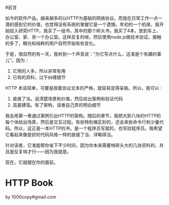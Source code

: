 #前言

如今的软件产品，越来越多的以HTTP为基础的网络协议。而我在日常工作一点一滴的感到它的价值，也觉得没有系统的掌握它是一个遗憾。年初的一个机缘，我开始投入研究HTTP。我买了一组书，其中的那个砖头书，我买了4本，放到车上、办公室、家、另一个办公室。这样反复的啃，然后使用node.js做技术验证。接触的多了，眼光和纯粹的用户自然开始有些变化。

于是，很自然的有一天，我听到一个声音说：“为它写点什么，这准是个有趣的事儿“。因为：

1. 它用的人多，所以非常有用
2. 已有的资料，过于纠缠细节

HTTP 本该简单，可要是按着协议文本的严格，就容易显得呆板。所以，我可以：

1. 直接了当。说清楚场景和价值，然后给出案例和验证代码
2. 高屋建瓴。有了架构，读者自己弄的明白细节

我会用第一章通过案例引出HTTP的架构。随后的章节，我把大卸八块的HTTP的每个块给出场景，然后是交互过程。有些特别难区别的，还会来些命令行和少量代码。所以，这正是一本HTTP的书，是一个程序员写就的，也写给程序员。我希望它看起来像是好的代码风格一样的直接了当、详略得当。

针对读者，它准能帮你省下不少时间，因为你本来需要啃砖头大的几块资料的，并且是反复啃才行——因为我就是。


现在，它就摆在你的面前。

<h1>HTTP Book</h1>

by 1000copy#gmail.com

